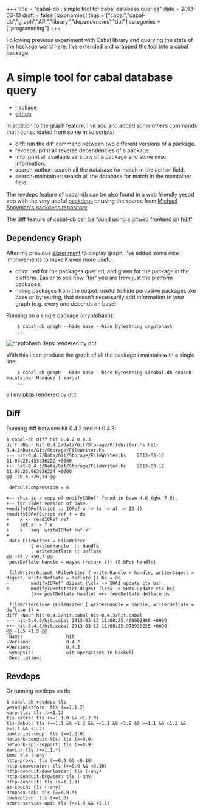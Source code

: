 +++
title = "cabal-db : simple tool for cabal database queries"
date = 2013-03-13
draft = false
[taxonomies]
tags = ["cabal","cabal-db","graph","API","library","dependencies","dot"]
categories = ["programming"]
+++

Following previous experiment with Cabal library and querying the
state of the hackage world [here](http://tab.snarc.org/posts/haskell/2013-03-03-playing-with-cabal-lib.html),
I've extended and wrapped the tool into a cabal package.

<!--more-->

A simple tool for cabal database query
======================================

* [hackage](http://hackage.haskell.org/package/cabal-db)
* [github](http://github.com/vincenthz/cabal-db/)

In addition to the graph feature, i've add and added some
others commands that i consolidated from some misc scripts:

* diff: run the diff command between two different versions of a package.
* revdeps: print all reverse dependencies of a package.
* info: print all available versions of a package and some misc information.
* search-author: search all the database for match in the author field.
* search-maintainer: search all the database for match in the maintainer field.

The revdeps feature of cabal-db can be also found in a web friendly yesod app with the
very useful [packdeps](http://packdeps.haskellers.com/)
or using the source from [Michael Snoyman's packdeps repository](https://github.com/snoyberg/packdeps)

The diff feature of cabal-db can be found using a gitweb frontend on [hdiff](http://hdiff.luite.com/)

Dependency Graph
----------------

After my previous [experiment](http://tab.snarc.org/posts/haskell/2013-03-03-playing-with-cabal-lib.html) to
display graph, i've added some nice improvements to make it even more useful.

* color: red for the packages queried, and green for the package in the platform. Easier to see
         how "far" you are from just the platform packages.
* hiding packages from the output: useful to hide pervasive packages like base or bytestring,
  that doesn't necessarily add information to your graph (e.g. every one depends on base)

Running on a single package (cryptohash):

~~~~
    $ cabal-db graph --hide base --hide bytestring cryptohash
    ...
~~~~

![cryptohash deps rendered by dot](/pictures/posts/2013-03-03-graph-cryptohash.png)

With this i can produce the graph of all the package i maintain with a single line:

~~~~
    $ cabal-db graph --hide base --hide bytestring $(cabal-db search-maintainer Hanquez | xargs)
    ...
~~~~

[all my pkgs rendered by dot](http://tab.snarc.org/pictures/posts/2013-03-03-graph-all.png)

Diff
----

Running diff between hit 0.4.2 and hit 0.4.3:

~~~~~~~~~~~~~~~~~~~~~~~~~~~~~~~~~~~~~~~~~~~~~~~~~~~~~~~~~~~~~~~~~~~~~~~~
$ cabal-db diff hit 0.4.2 0.4.3
diff -Naur hit-0.4.2/Data/Git/Storage/FileWriter.hs hit-0.4.3/Data/Git/Storage/FileWriter.hs
--- hit-0.4.2/Data/Git/Storage/FileWriter.hs    2013-03-12 11:08:25.453936222 +0000
+++ hit-0.4.3/Data/Git/Storage/FileWriter.hs    2013-03-12 11:08:25.963936224 +0000
@@ -20,6 +20,14 @@
 
 defaultCompression = 6
 
+-- this is a copy of modifyIORef' found in base 4.6 (ghc 7.6),
+-- for older version of base.
+modifyIORefStrict :: IORef a -> (a -> a) -> IO ()
+modifyIORefStrict ref f = do
+    x <- readIORef ref
+    let x' = f x
+    x' `seq` writeIORef ref x'
+
 data FileWriter = FileWriter
         { writerHandle  :: Handle
         , writerDeflate :: Deflate
@@ -42,7 +50,7 @@
 postDeflate handle = maybe (return ()) (B.hPut handle)
 
 fileWriterOutput (FileWriter { writerHandle = handle, writerDigest = digest, writerDeflate = deflate }) bs = do
-        modifyIORef' digest (\ctx -> SHA1.update ctx bs)
+        modifyIORefStrict digest (\ctx -> SHA1.update ctx bs)
         (>>= postDeflate handle) =<< feedDeflate deflate bs
 
 fileWriterClose (FileWriter { writerHandle = handle, writerDeflate = deflate }) =
diff -Naur hit-0.4.2/hit.cabal hit-0.4.3/hit.cabal
--- hit-0.4.2/hit.cabal 2013-03-12 11:08:25.460602889 +0000
+++ hit-0.4.3/hit.cabal 2013-03-12 11:08:25.973936225 +0000
@@ -1,5 +1,5 @@
 Name:                hit
-Version:             0.4.2
+Version:             0.4.3
 Synopsis:            Git operations in haskell
 Description:
~~~~~~~~~~~~~~~~~~~~~~~~~~~~~~~~~~~~~~~~~~~~~~~~~~~~~~~~~~~~~~~~~~~~~~~~

Revdeps
-------

Or running revdeps on tls:

~~~~~~~~~~~~~~~~~~~~~~~~~~~~~~~~~~~~~~~~~~~~~~~~~~~~~~~~~~~~~~~~~~~~~~~~
$ cabal-db revdeps tls
yesod-platform: tls (==1.1.2)
warp-tls: tls (>=1.1)
tls-extra: tls (>=1.1.0 && <1.2.0)
tls-debug: tls (>=1.1 && <1.2 && >=1.1 && <1.2 && >=1.1 && <1.2 && >=1.1 && <1.2)
pontarius-xmpp: tls (>=1.0.0)
network-conduit-tls: tls (>=0.9)
network-api-support: tls (>=0.9)
kevin: tls (==1.1.*)
imm: tls (-any)
http-proxy: tls (>=0.9 && <0.10)
http-enumerator: tls (>=0.9 && <0.10)
http-conduit-downloader: tls (-any)
http-conduit-browser: tls (-any)
http-conduit: tls (>=1.1.0)
ez-couch: tls (-any)
dropbox-sdk: tls (==0.9.*)
connection: tls (>=1.0)
azure-service-api: tls (>=1.0 && <1.1)
~~~~~~~~~~~~~~~~~~~~~~~~~~~~~~~~~~~~~~~~~~~~~~~~~~~~~~~~~~~~~~~~~~~~~~~~

